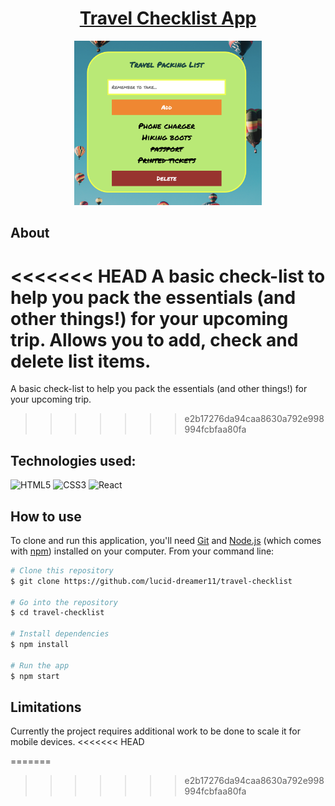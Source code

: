 <h1 align="center"><a href="https://travel-checklist-app.netlify.app/"><strong>Travel Checklist App</strong></a></h1>
<p align="center">
  <img src="assets/demo.png" width="300" alt="demo">
</p>

## About
<<<<<<< HEAD
A basic check-list to help you pack the essentials (and other things!) for your upcoming trip. Allows you to add, check and delete list items. 
=======
A basic check-list to help you pack the essentials (and other things!) for your upcoming trip.
>>>>>>> e2b17276da94caa8630a792e998994fcbfaa80fa

## Technologies used:

![HTML5](https://img.shields.io/badge/html5-%23E34F26.svg?style=for-the-badge&logo=html5&logoColor=white)
![CSS3](https://img.shields.io/badge/css3-%231572B6.svg?style=for-the-badge&logo=css3&logoColor=white)
![React](https://img.shields.io/badge/react-%2320232a.svg?style=for-the-badge&logo=react&logoColor=%2361DAFB)

## How to use 
To clone and run this application, you'll need [Git](https://git-scm.com) and [Node.js](https://nodejs.org/en/download/) (which comes with [npm](http://npmjs.com)) installed on your computer. From your command line:

```bash
# Clone this repository
$ git clone https://github.com/lucid-dreamer11/travel-checklist

# Go into the repository
$ cd travel-checklist

# Install dependencies
$ npm install

# Run the app
$ npm start
```
## Limitations
Currently the project requires additional work to be done to scale it for mobile devices.
<<<<<<< HEAD


=======
>>>>>>> e2b17276da94caa8630a792e998994fcbfaa80fa
